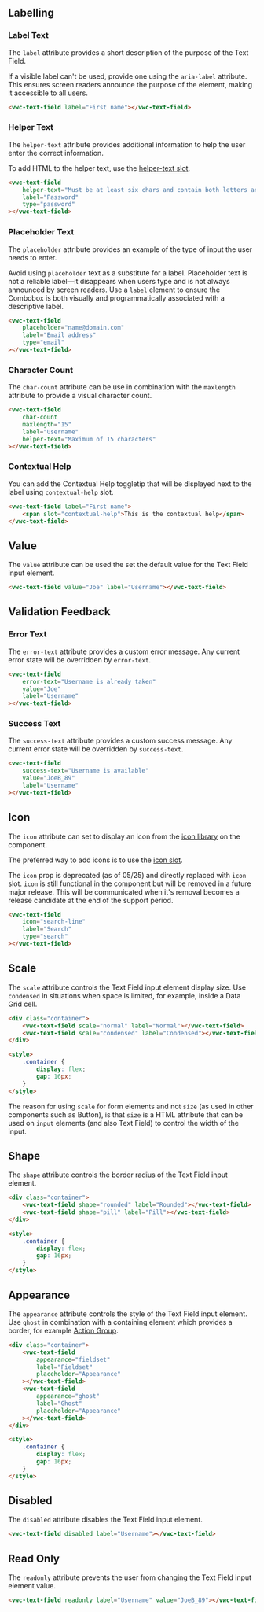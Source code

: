 ## Labelling

### Label Text

The `label` attribute provides a short description of the purpose of the Text Field.

<vwc-note connotation="information" headline="Accessibility Tip">
	<vwc-icon slot="icon" name="accessibility-line"></vwc-icon>
	<p>If a visible label can't be used, provide one using the <nobr><code>aria-label</code></nobr> attribute. This ensures screen readers announce the purpose of the element, making it accessible to all users.</p>
</vwc-note>

```html preview
<vwc-text-field label="First name"></vwc-text-field>
```

### Helper Text

The `helper-text` attribute provides additional information to help the user enter the correct information.

To add HTML to the helper text, use the [helper-text slot](/components/text-field/code/#helper-text-slot).

```html preview
<vwc-text-field
	helper-text="Must be at least six chars and contain both letters and numbers"
	label="Password"
	type="password"
></vwc-text-field>
```

### Placeholder Text

The `placeholder` attribute provides an example of the type of input the user needs to enter.

<vwc-note connotation="information" headline="Accessibility Tip">
	<vwc-icon slot="icon" name="accessibility-line"></vwc-icon>
	<p>Avoid using <code>placeholder</code> text as a substitute for a label. Placeholder text is not a reliable label—it disappears when users type and is not always announced by screen readers. Use a <code>label</code> element to ensure the Combobox is both visually and programmatically associated with a descriptive label.</p>
</vwc-note>

```html preview
<vwc-text-field
	placeholder="name@domain.com"
	label="Email address"
	type="email"
></vwc-text-field>
```

### Character Count

The `char-count` attribute can be use in combination with the `maxlength` attribute to provide a visual character count.

```html preview
<vwc-text-field
	char-count
	maxlength="15"
	label="Username"
	helper-text="Maximum of 15 characters"
></vwc-text-field>
```

### Contextual Help

You can add the Contextual Help toggletip that will be displayed next to the label using `contextual-help` slot.

```html preview
<vwc-text-field label="First name">
	<span slot="contextual-help">This is the contextual help</span>
</vwc-text-field>
```

## Value

The `value` attribute can be used the set the default value for the Text Field input element.

```html preview
<vwc-text-field value="Joe" label="Username"></vwc-text-field>
```

## Validation Feedback

### Error Text

The `error-text` attribute provides a custom error message. Any current error state will be overridden by `error-text`.

```html preview
<vwc-text-field
	error-text="Username is already taken"
	value="Joe"
	label="Username"
></vwc-text-field>
```

### Success Text

The `success-text` attribute provides a custom success message. Any current error state will be overridden by `success-text`.

```html preview
<vwc-text-field
	success-text="Username is available"
	value="JoeB_89"
	label="Username"
></vwc-text-field>
```

## Icon

The `icon` attribute can set to display an icon from the [icon library](/icons/icons-gallery/) on the component.

The preferred way to add icons is to use the [icon slot](/components/text-field/code/#icon-slot).

<vwc-note connotation="warning" headline="Deprecated Prop: icon">
	<vwc-icon slot="icon" name="warning-line" label="Warning:"></vwc-icon>

The `icon` prop is deprecated (as of 05/25) and directly replaced with `icon` slot. `icon` is still functional in the component but will be removed in a future major release. This will be communicated when it's removal becomes a release candidate at the end of the support period.

</vwc-note>

```html preview
<vwc-text-field
	icon="search-line"
	label="Search"
	type="search"
></vwc-text-field>
```

## Scale

The `scale` attribute controls the Text Field input element display size.
Use `condensed` in situations when space is limited, for example, inside a Data Grid cell.

```html preview
<div class="container">
	<vwc-text-field scale="normal" label="Normal"></vwc-text-field>
	<vwc-text-field scale="condensed" label="Condensed"></vwc-text-field>
</div>

<style>
	.container {
		display: flex;
		gap: 16px;
	}
</style>
```

<vwc-note connotation="information" headline="Scale instead of Size">
	<vwc-icon slot="icon" name="info-line"></vwc-icon>
	<p>The reason for using <code>scale</code> for form elements and not <code>size</code> (as used in other components such as Button), is that <code>size</code> is a HTML attribute that can be used on <code>input</code> elements (and also Text Field) to control the width of the input.</p>
</vwc-note>

## Shape

The `shape` attribute controls the border radius of the Text Field input element.

```html preview
<div class="container">
	<vwc-text-field shape="rounded" label="Rounded"></vwc-text-field>
	<vwc-text-field shape="pill" label="Pill"></vwc-text-field>
</div>

<style>
	.container {
		display: flex;
		gap: 16px;
	}
</style>
```

## Appearance

The `appearance` attribute controls the style of the Text Field input element.<br />
Use `ghost` in combination with a containing element which provides a border, for example [Action Group](/components/action-group/).

```html preview
<div class="container">
	<vwc-text-field
		appearance="fieldset"
		label="Fieldset"
		placeholder="Appearance"
	></vwc-text-field>
	<vwc-text-field
		appearance="ghost"
		label="Ghost"
		placeholder="Appearance"
	></vwc-text-field>
</div>

<style>
	.container {
		display: flex;
		gap: 16px;
	}
</style>
```

## Disabled

The `disabled` attribute disables the Text Field input element.

```html preview
<vwc-text-field disabled label="Username"></vwc-text-field>
```

## Read Only

The `readonly` attribute prevents the user from changing the Text Field input element value.

```html preview
<vwc-text-field readonly label="Username" value="JoeB_89"></vwc-text-field>
```
